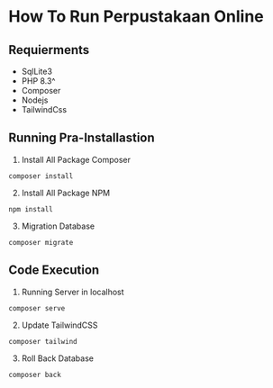 # How To Run Perpustakaan Online

## Requierments
- SqlLite3
- PHP 8.3^
- Composer
- Nodejs
- TailwindCss

## Running Pra-Installastion
1. Install All Package Composer
```
composer install
```

2. Install All Package NPM
```
npm install
```

3. Migration Database
```
composer migrate
```

## Code Execution
1. Running Server in localhost
```
composer serve
```

2. Update TailwindCSS
```
composer tailwind
```

3. Roll Back Database
```
composer back
```